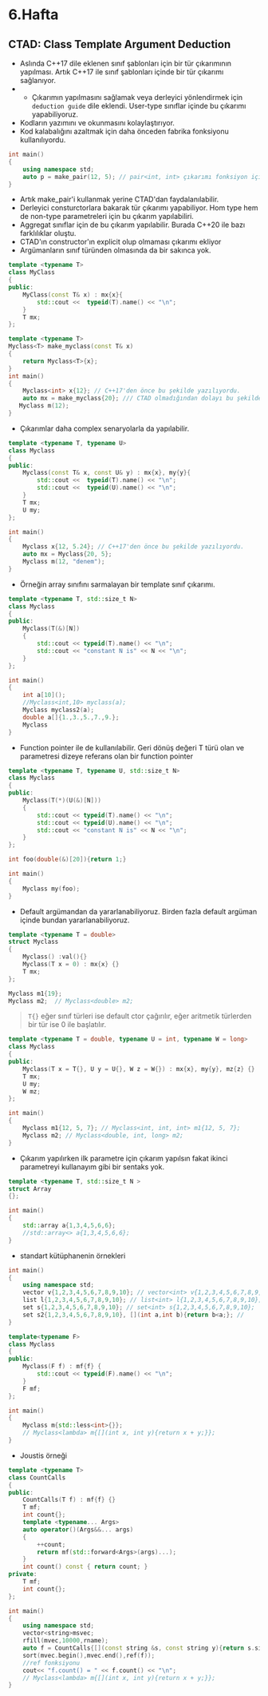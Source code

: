 # 6.Hafta

## CTAD: Class Template Argument Deduction

- Aslında C++17 dile eklenen sınıf şablonları için bir tür çıkarımının yapılması. Artık C++17 ile sınıf şablonları içinde bir tür çıkarımı sağlanıyor.
- - Çıkarımın yapılmasını sağlamak veya derleyici yönlendirmek için `deduction guide` dile eklendi. User-type sınıflar içinde bu çıkarımı yapabiliyoruz.
- Kodların yazımını ve okunmasını kolaylaştırıyor.
- Kod kalabalığını azaltmak için daha önceden fabrika fonksiyonu kullanılıyordu.

```cpp
int main()
{
    using namespace std;
    auto p = make_pair(12, 5); // pair<int, int> çıkarımı fonksiyon için yapılabiliyor.
}
```

- Artık make_pair'i kullanmak yerine CTAD'dan faydalanılabilir.
- Derleyici consturctorlara bakarak tür çıkarımı yapabiliyor. Hom type hem de non-type parametreleri için bu çıkarım yapılabiliri.
- Aggregat sınıflar için de bu çıkarım yapılabilir. Burada C++20 ile bazı farklılıklar oluştu.
- CTAD'ın constructor'ın explicit olup olmaması çıkarımı ekliyor
- Argümanların sınıf türünden olmasında da bir sakınca yok.

```cpp
template <typename T>
class MyClass
{
public:
    MyClass(const T& x) : mx{x}{
        std::cout <<  typeid(T).name() << "\n";
    }
    T mx;
};

template <typename T>
Myclass<T> make_myclass(const T& x)
{
    return Myclass<T>{x};
}
int main()
{
    Myclass<int> x{12}; // C++17'den önce bu şekilde yazılıyordu.
    auto mx = make_myclass{20}; /// CTAD olmadığından dolayı bu şekilde yazılıyor.
   Myclass m(12);  
}
```

- Çıkarımlar daha complex senaryolarla da yapılabilir.

```cpp
template <typename T, typename U>
class Myclass
{
public:
    Myclass(const T& x, const U& y) : mx{x}, my{y}{
        std::cout <<  typeid(T).name() << "\n";
        std::cout <<  typeid(U).name() << "\n";
    }
    T mx;
    U my;
};

int main()
{
    Myclass x{12, 5.24}; // C++17'den önce bu şekilde yazılıyordu.
    auto mx = Myclass{20, 5};
    Myclass m(12, "denem");
}
```

- Örneğin array sınıfını sarmalayan bir template sınıf çıkarımı.

```cpp
template <typename T, std::size_t N>
class Myclass
{
public:
    Myclass(T(&)[N])
    {
        std::cout << typeid(T).name() << "\n";
        std::cout << "constant N is" << N << "\n";
    }
};

int main()
{
    int a[10]();
    //Myclass<int,10> myclass(a);
    Myclass myclass2(a);
    double a[]{1.,3.,5.,7.,9.};
    Myclass 
}
```

- Function pointer ile de kullanılabilir. Geri dönüş değeri T türü olan ve parametresi dizeye referans olan bir function pointer

```cpp
template <typename T, typename U, std::size_t N>
class Myclass
{
public:
    Myclass(T(*)(U(&)[N]))
    {
        std::cout << typeid(T).name() << "\n";
        std::cout << typeid(U).name() << "\n";
        std::cout << "constant N is" << N << "\n";
    }
};

int foo(double(&)[20]){return 1;}

int main()
{    
    Myclass my(foo);
}
```

- Default argümandan da yararlanabiliyoruz. Birden fazla default argüman içinde bundan yararlanabiliyoruz.

```c++
template <typename T = double>
struct Myclass
{
    Myclass() :val(){}
    Myclass(T x = 0) : mx{x} {}
    T mx;
};

Myclass m1{19};
Myclass m2;  // Myclass<double> m2;
```

> `T{}` eğer sınıf türleri ise default ctor çağırılır, eğer aritmetik türlerden bir tür ise 0 ile başlatılır.

```c++
template <typename T = double, typename U = int, typename W = long>
class Myclass
{
public:
    Myclass(T x = T{}, U y = U{}, W z = W{}) : mx{x}, my{y}, mz{z} {}
    T mx;
    U my;
    W mz;
};

int main()
{
    Myclass m1{12, 5, 7}; // Myclass<int, int, int> m1{12, 5, 7};
    Myclass m2; // Myclass<double, int, long> m2;
}
```

- Çıkarım yapılırken ilk parametre için çıkarım yapılsın fakat ikinci parametreyi kullanayım gibi bir sentaks yok.

```c++
template <typename T, std::size_t N >
struct Array
{};

int main()
{
    std::array a{1,3,4,5,6,6};
    //std::array<> a{1,3,4,5,6,6};
}
```

- standart kütüphanenin örnekleri

```c++
int main()
{
    using namespace std;
    vector v{1,2,3,4,5,6,7,8,9,10}; // vector<int> v{1,2,3,4,5,6,7,8,9,10};
    list l{1,2,3,4,5,6,7,8,9,10}; // list<int> l{1,2,3,4,5,6,7,8,9,10};
    set s{1,2,3,4,5,6,7,8,9,10}; // set<int> s{1,2,3,4,5,6,7,8,9,10};
    set s2{1,2,3,4,5,6,7,8,9,10}, [](int a,int b){return b<a;}; //
}
```

```c++
template<typename F>
class Myclass
{
public:
    Myclass(F f) : mf{f} {
        std::cout << typeid(F).name() << "\n";
    }
    F mf;
};

int main()
{
    Myclass m{std::less<int>{}}; 
    // Myclass<lambda> m{[](int x, int y){return x + y;}};
}
```

- Joustis örneği

```c++
template <typename T>
class CountCalls
{
public:
    CountCalls(T f) : mf{f} {}
    T mf;
    int count{};
    template <typename... Args>
    auto operator()(Args&&... args)
    {
        ++count;
        return mf(std::forward<Args>(args)...);
    }
    int count() const { return count; }
private:
    T mf;
    int count{};
};

int main()
{
    using namespace std;
    vector<string>msvec;
    rfill(mvec,10000,rname);
    auto f = CountCalls{[](const string &s, const string y){return s.size() < y.size();}};    
    sort(mvec.begin(),mvec.end(),ref(f));
    //ref fonksiyonu 
    cout<< "f.count() = " << f.count() << "\n";
    // Myclass<lambda> m{[](int x, int y){return x + y;}};
}
```
